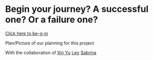 # Begin your journey? A successful one? Or a failure one?

[Click here to be-g-in](https://xinyuc8645.github.io/sep10-isekai-d-into-fantasy-world/start.md)

Plan/Picture of our planning for this project

With the collaboration of [Xin Yu](https://github.io/xinyuc8645) [Leo](https://github.io/leol2351) [Sabrina](https://github.io/sabrinar8811)
